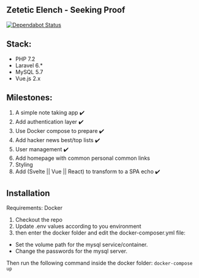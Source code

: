 Zetetic Elench - Seeking Proof
---

[![Dependabot Status](https://api.dependabot.com/badges/status?host=github&repo=elvispt/zeteticelench)](https://dependabot.com)

## Stack:
- PHP 7.2
- Laravel 6.*
- MySQL 5.7
- Vue.js 2.x

## Milestones:

1. A simple note taking app ✔️
2. Add authentication layer ✔️
3. Use Docker compose to prepare ✔️
4. Add hacker news best/top lists ✔️
5. User management ✔️
6. Add homepage with common personal common links
7. Styling
8. Add (Svelte || Vue || React) to transform to a SPA echo ✔️

## Installation

Requirements: Docker

1. Checkout the repo
2. Update .env values according to you environment
3. then enter the docker folder and edit the docker-composer.yml file:
  - Set the volume path for the mysql service/container.
  - Change the passwords for the mysql server.

Then run the following command inside the docker folder:
`docker-compose up`
